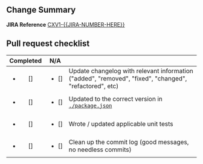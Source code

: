 ## Change Summary ##
**JIRA Reference** [CXV1-{{JIRA-NUMBER-HERE}}](https://liveops.atlassian.net/browse/CXV1-{{JIRA-NUMBER-HERE}})

## Pull request checklist ##

| Completed |       N/A      |                                                                                                  |
|:---------:|:--------------:|--------------------------------------------------------------------------------------------------|
|    <ul><li>[] </li></ul>    |       <ul><li>[] </li></ul>      | Update changelog with relevant information ("added", "removed", "fixed", "changed", "refactored", etc) |
|    <ul><li>[] </li></ul>    |       <ul><li>[] </li></ul>      | Updated to the correct version in [`./package.json`](https://github.com/liveops/cxengage-javascript-sdk/blob/master/package.json)              |
|    <ul><li>[] </li></ul>    |       <ul><li>[] </li></ul>      | Wrote / updated applicable unit tests                                                            |
|    <ul><li>[] </li></ul>    |       <ul><li>[] </li></ul>      | Clean up the commit log (good messages, no needless commits)                                     |
